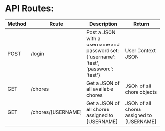# API Routes:

| Method | Route              | Description                                                                            | Return                                    |
|--------|--------------------|----------------------------------------------------------------------------------------|-------------------------------------------|
| POST   | /login             | Post a JSON with a username and password set: {'username': 'test', 'password': 'test'} | User Context JSON                         |
| GET    | /chores            | Get a JSON of all available chores                                                     | JSON of all chore objects                 |
| GET    | /chores/[USERNAME] | Get a JSON of all chores assigned to [USERNAME]                                        | JSON of all chores assigned to [USERNAME] |
